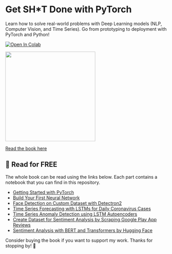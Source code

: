 # Get SH*T Done with PyTorch

Learn how to solve real-world problems with Deep Learning models (NLP, Computer Vision, and Time Series). Go from prototyping to deployment with PyTorch and Python!

[![Open In Colab](https://colab.research.google.com/assets/colab-badge.svg)](https://colab.research.google.com/github/curiousily/Getting-Things-Done-with-Pytorch/)

<a href="https://bit.ly/gtd-with-pytorch" target="_blank">
  <img src="https://raw.githubusercontent.com/curiousily/Getting-Things-Done-with-Pytorch/master/.github/book-cover.png" width="280">
</a>

<a href="https://bit.ly/gtd-with-pytorch" target="_blank">Read the book here</a>

## 📖 Read for FREE

The whole book can be read using the links below. Each part contains a notebook that you can find in this repository.

- [Getting Started with PyTorch](https://www.curiousily.com/posts/getting-started-with-pytorch/)
- [Build Your First Neural Network](https://www.curiousily.com/posts/build-your-first-neural-network-with-pytorch/)
- [Face Detection on Custom Dataset with Detectron2](https://www.curiousily.com/posts/face-detection-on-custom-dataset-with-detectron2-in-python/)
- [Time Series Forecasting with LSTMs for Daily Coronavirus Cases](https://www.curiousily.com/posts/time-series-forecasting-with-lstm-for-daily-coronavirus-cases/)
- [Time Series Anomaly Detection using LSTM Autoencoders](https://www.curiousily.com/posts/time-series-anomaly-detection-using-lstm-autoencoder-with-pytorch-in-python/)
- [Create Dataset for Sentiment Analysis by Scraping Google Play App Reviews](https://www.curiousily.com/posts/create-dataset-for-sentiment-analysis-by-scraping-google-play-app-reviews-using-python/)
- [Sentiment Analysis with BERT and Transformers by Hugging Face](https://www.curiousily.com/posts/sentiment-analysis-with-bert-and-hugging-face-using-pytorch-and-python/)

Consider buying the book if you want to support my work. Thanks for stopping by! 🤗
